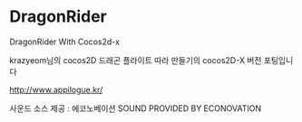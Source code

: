 DragonRider
===========

DragonRider With Cocos2d-x

krazyeom님의 cocos2D 드래곤 플라이트 따라 만들기의 cocos2D-X 버전 포팅입니다

http://www.appilogue.kr/

사운드 소스 제공 : 에코노베이션	SOUND PROVIDED BY ECONOVATION
